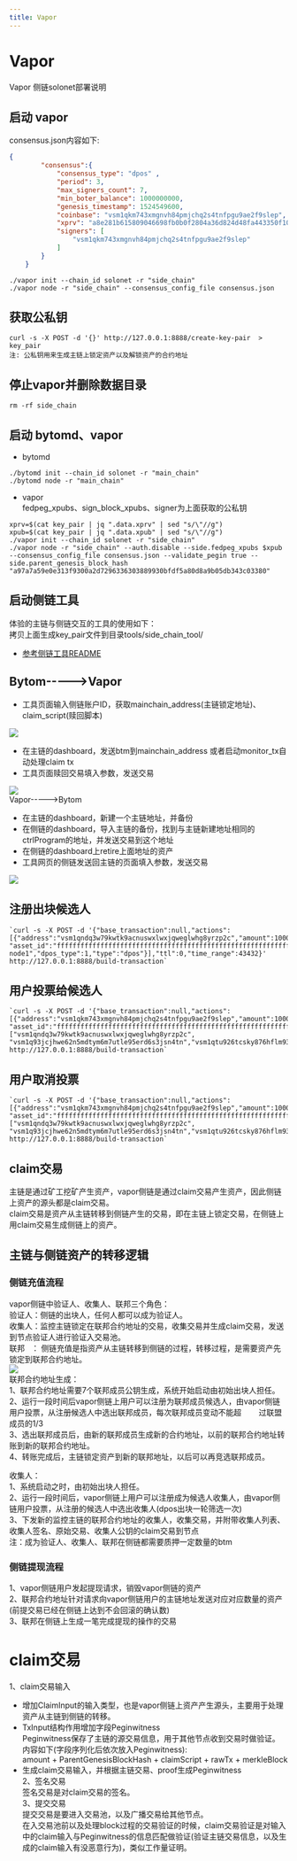 ```yaml
---
title: Vapor
---
```


# Vapor

Vapor 侧链solonet部署说明

<a name="1c0d9a4b"></a>
## 启动 vapor

consensus.json内容如下:

```json
{
        "consensus":{
            "consensus_type": "dpos" ,
            "period": 3,
            "max_signers_count": 7,
            "min_boter_balance": 1000000000,
            "genesis_timestamp": 1524549600,
            "coinbase": "vsm1qkm743xmgnvh84pmjchq2s4tnfpgu9ae2f9slep",
            "xprv": "a8e281b615809046698fb0b0f2804a36d824d48fa443350f10f1b80649d39e5f1e85cf9855548915e36137345910606cbc8e7dd8497c831dce899ee6ac112445",
            "signers": [
                "vsm1qkm743xmgnvh84pmjchq2s4tnfpgu9ae2f9slep"
            ]
        }
    }
```

```shell
./vapor init --chain_id solonet -r "side_chain"
./vapor node -r "side_chain" --consensus_config_file consensus.json
```

<a name="ab0bb7bb"></a>
## 获取公私钥

```shell
curl -s -X POST -d '{}' http://127.0.0.1:8888/create-key-pair  > key_pair
注: 公私钥用来生成主链上锁定资产以及解锁资产的合约地址
```

<a name="283f0fba"></a>
## 停止vapor并删除数据目录

```shell
rm -rf side_chain
```

<a name="db404376"></a>
## 启动 bytomd、vapor

* bytomd

```shell
./bytomd init --chain_id solonet -r "main_chain"
./bytomd node -r "main_chain"
```

* vapor<br />fedpeg_xpubs、sign_block_xpubs、signer为上面获取的公私钥

```shell
xprv=$(cat key_pair | jq ".data.xprv" | sed "s/\"//g")
xpub=$(cat key_pair | jq ".data.xpub" | sed "s/\"//g")
./vapor init --chain_id solonet -r "side_chain"
./vapor node -r "side_chain" --auth.disable --side.fedpeg_xpubs $xpub  --consensus_config_file consensus.json --validate_pegin true --side.parent_genesis_block_hash "a97a7a59e0e313f9300a2d7296336303889930bfdf5a80d8a9b05db343c03380"
```

<a name="eed973bc"></a>
## 启动侧链工具

体验的主链与侧链交互的工具的使用如下：<br />拷贝上面生成key_pair文件到目录tools/side_chain_tool/

* [参考侧链工具README](https://www.yuque.com/tools/side_chain_tool/README.md)

<a name="127619ee"></a>
## Bytom----->Vapor

* 工具页面输入侧链账户ID，获取mainchain_address(主链锁定地址)、claim_script(赎回脚本)<br />

![](https://cdn.nlark.com/yuque/0/2019/png/241708/1554890272710-19df3044-a073-4127-8657-203a6f08cfb3.png#align=left&display=inline&height=260&originHeight=641&originWidth=1836&size=0&status=done&width=746)
* 在主链的dashboard，发送btm到mainchain_address 或者启动monitor_tx自动处理claim tx
* 工具页面赎回交易填入参数，发送交易

![](https://cdn.nlark.com/yuque/0/2019/png/241708/1554890289903-751aff4a-81fa-4425-9cb4-45ab0e54c16f.png#align=left&display=inline&height=221&originHeight=547&originWidth=1847&size=0&status=done&width=746)<br />Vapor----->Bytom
* 在主链的dashboard，新建一个主链地址，并备份
* 在侧链的dashboard，导入主链的备份，找到与主链新建地址相同的ctrlProgram的地址，并发送交易到这个地址
* 在侧链的dashboard上retire上面地址的资产
* 工具网页的侧链发送回主链的页面填入参数，发送交易<br />

![](https://cdn.nlark.com/yuque/0/2019/png/241708/1554890308909-b5da8eec-9337-47ec-9aed-2e01cc1dc270.png#align=left&display=inline&height=404&originHeight=869&originWidth=1605&size=0&status=done&width=746)
<a name="e0ac286b"></a>
## 注册出块候选人

```shell
`curl -s -X POST -d '{"base_transaction":null,"actions":[{"address":"vsm1qndq3w79kwtk9acnuswxlwxjqweglwhg8yrzp2c","amount":100000000, "asset_id":"ffffffffffffffffffffffffffffffffffffffffffffffffffffffffffffffff","name":"test-node1","dpos_type":1,"type":"dpos"}],"ttl":0,"time_range":43432}' http://127.0.0.1:8888/build-transaction`
```

<a name="374bbca0"></a>
## 用户投票给候选人

```shell
`curl -s -X POST -d '{"base_transaction":null,"actions":[{"address":"vsm1qkm743xmgnvh84pmjchq2s4tnfpgu9ae2f9slep","amount":100000000, "asset_id":"ffffffffffffffffffffffffffffffffffffffffffffffffffffffffffffffff","forgers":["vsm1qndq3w79kwtk9acnuswxlwxjqweglwhg8yrzp2c", "vsm1q93jcjhwe62n5mdtym6m7utle95erd6s3jsn4tn","vsm1qtu926tcsky876hflm93getsv27w7pccv4jg2fs"],"dpos_type":2,"type":"dpos"}],"ttl":0,"time_range":43432}' http://127.0.0.1:8888/build-transaction`
```

<a name="15c222ac"></a>
## 用户取消投票

```shell
`curl -s -X POST -d '{"base_transaction":null,"actions":[{"address":"vsm1qkm743xmgnvh84pmjchq2s4tnfpgu9ae2f9slep","amount":100000000, "asset_id":"ffffffffffffffffffffffffffffffffffffffffffffffffffffffffffffffff","forgers":["vsm1qndq3w79kwtk9acnuswxlwxjqweglwhg8yrzp2c", "vsm1q93jcjhwe62n5mdtym6m7utle95erd6s3jsn4tn","vsm1qtu926tcsky876hflm93getsv27w7pccv4jg2fs"],"dpos_type":3,"type":"dpos"}],"ttl":0,"time_range":43432}' http://127.0.0.1:8888/build-transaction`
```

<a name="97792930"></a>
## claim交易

主链是通过矿工挖矿产生资产，vapor侧链是通过claim交易产生资产，因此侧链上资产的源头都是claim交易。<br />claim交易是资产从主链转移到侧链产生的交易，即在主链上锁定交易，在侧链上用claim交易生成侧链上的资产。

<a name="5473905d"></a>
## 主链与侧链资产的转移逻辑

<a name="7c12eaaa"></a>
### 侧链充值流程

vapor侧链中验证人、收集人、联邦三个角色：<br />验证人：侧链的出块人，任何人都可以成为验证人。<br />收集人：监控主链锁定在联邦合约地址的交易，收集交易并生成claim交易，发送到节点验证人进行验证入交易池。<br />联邦   ： 侧链充值是指资产从主链转移到侧链的过程，转移过程，是需要资产先锁定到联邦合约地址。<br />![](https://cdn.nlark.com/yuque/0/2019/png/241708/1554890410785-122b0ade-c0fe-4826-8695-99330b041e00.png#align=left&display=inline&height=443&originHeight=443&originWidth=637&size=0&status=done&width=637)<br />联邦合约地址生成：<br />1、联邦合约地址需要7个联邦成员公钥生成，系统开始启动由初始出块人担任。<br />2、运行一段时间后vapor侧链上用户可以注册为联邦成员候选人，由vapor侧链用户投票，从注册候选人中选出联邦成员，每次联邦成员变动不能超        过联盟成员的1/3<br />3、选出联邦成员后，由新的联邦成员生成新的合约地址，以前的联邦合约地址转账到新的联邦合约地址。<br />4、转账完成后，主链锁定资产到新的联邦地址，以后可以再竞选联邦成员。

收集人：<br />1、系统启动之时，由初始出块人担任。<br />2、运行一段时间后，vapor侧链上用户可以注册成为候选人收集人，由vapor侧链用户投票，从注册的候选人中选出收集人(dpos出块一轮筛选一次)<br />3、下发新的监控主链的联邦合约地址的收集人，收集交易，并附带收集人列表、收集人签名、原始交易、收集人公钥的claim交易到节点<br />注：成为验证人、收集人、联邦在侧链都需要质押一定数量的btm

<a name="f3f561cf"></a>
### 侧链提现流程

1、vapor侧链用户发起提现请求，销毁vapor侧链的资产<br />2、联邦合约地址针对请求向vapor侧链用户的主链地址发送对应对应数量的资产(前提交易已经在侧链上达到不会回滚的确认数)<br />3、联邦在侧链上生成一笔完成提现的操作的交易

<a name="97792930-1"></a>
# claim交易

1、claim交易输入

* 增加ClaimInput的输入类型，也是vapor侧链上资产产生源头，主要用于处理资产从主链到侧链的转移。
* TxInput结构作用增加字段Peginwitness<br />Peginwitness保存了主链的源交易信息，用于其他节点收到交易时做验证。<br />内容如下(字段序列化后依次放入Peginwitness):<br />amount + ParentGenesisBlockHash + claimScript + rawTx + merkleBlock
* 生成claim交易输入，并根据主链交易、proof生成Peginwitness<br />2、签名交易<br />签名交易是对claim交易的签名。<br />3、提交交易<br />提交交易是要进入交易池，以及广播交易给其他节点。<br />在入交易池前以及处理block过程的交易验证的时候，claim交易验证是对输入中的claim输入与Peginwitness的信息匹配做验证(验证主链交易信息，以及生成的claim输入有没恶意行为)，类似工作量证明。

